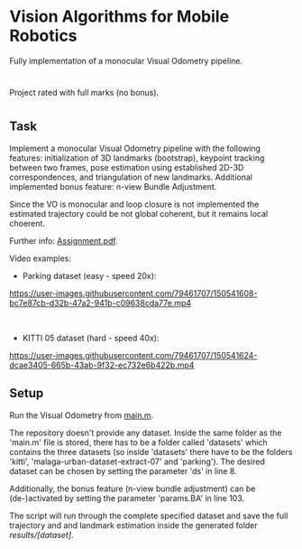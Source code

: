 # Vision Algorithms for Mobile Robotics

Fully implementation of a monocular Visual Odometry pipeline.

#

Project rated with full marks (no bonus).

#

## Task

Implement a monocular Visual Odometry pipeline with the following features: initialization of 3D landmarks (bootstrap), keypoint tracking between two
frames, pose estimation using established 2D-3D correspondences, and triangulation of new landmarks.
Additional implemented bonus feature: n-view Bundle Adjustment.  

Since the VO is monocular and loop closure is not implemented the estimated trajectory could be not global coherent, but it remains local choerent.  

Further info: [Assignment.pdf](Assignment.pdf).  

Video examples:  

- Parking dataset (easy - speed 20x):  

https://user-images.githubusercontent.com/79461707/150541608-bc7e87cb-d32b-47a2-941b-c09638cda77e.mp4


&nbsp;

- KITTI 05 dataset (hard - speed 40x):  

https://user-images.githubusercontent.com/79461707/150541624-dcae3405-665b-43ab-9f32-ec732e6b422b.mp4



## Setup

Run the Visual Odometry from [main.m](main.m).  

The repository doesn't provide any dataset.
Inside the same folder as the 'main.m' file is stored, there has to be a folder called 'datasets' which contains the three datasets 
(so inside 'datasets' there have to be the folders 'kitti', 'malaga-urban-dataset-extract-07' and 'parking').
The desired dataset can be chosen by setting the parameter 'ds' in line 8.  

Additionally, the bonus feature (n-view bundle adjustment) can be (de-)activated by setting the parameter 'params.BA' in line 103.  

The script will run through the complete specified dataset and save the full trajectory and and landmark estimation inside the generated folder *results/[dataset]*.